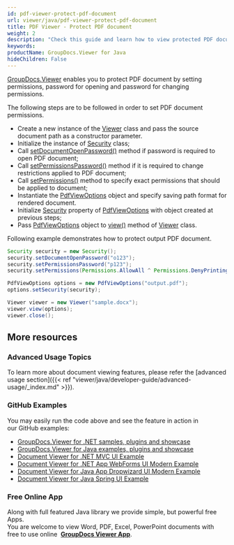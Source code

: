 ```yaml
---
id: pdf-viewer-protect-pdf-document
url: viewer/java/pdf-viewer-protect-pdf-document
title: PDF Viewer - Protect PDF document
weight: 2
description: "Check this guide and learn how to view protected PDF documents inside your Java application using PDF Viewer by GroupDocs."
keywords: 
productName: GroupDocs.Viewer for Java
hideChildren: False
---
```

[GroupDocs.Viewer](https://products.groupdocs.com/viewer/java) enables you to protect PDF document by setting permissions, password for opening and password for changing permissions.

The following steps are to be followed in order to set PDF document permissions.

*   Create a new instance of the [Viewer](https://apireference.groupdocs.com/java/viewer/com.groupdocs.viewer/Viewer) class and pass the source document path as a constructor parameter.
*   Initialize the instance of [Security](https://apireference.groupdocs.com/java/viewer/com.groupdocs.viewer.options/Security) class;
*   Call [setDocumentOpenPassword()](https://apireference.groupdocs.com/java/viewer/com.groupdocs.viewer.options/Security#setDocumentOpenPassword(java.lang.String)) method if password is required to open PDF document;
*   Call [setPermissionsPassword()](https://apireference.groupdocs.com/java/viewer/com.groupdocs.viewer.options/Security#setPermissionsPassword(java.lang.String)) method if it is required to change restrictions applied to PDF document; 
*   Call [setPermissions()](https://apireference.groupdocs.com/java/viewer/com.groupdocs.viewer.options/Security#setPermissions(int)) method to specify exact permissions that should be applied to document;
*   Instantiate the [PdfViewOptions](https://apireference.groupdocs.com/java/viewer/com.groupdocs.viewer.options/PdfViewOptions) object and specify saving path format for rendered document.
*   Initialize [Security](https://apireference.groupdocs.com/java/viewer/com.groupdocs.viewer.options/Security) property of [PdfViewOptions](https://apireference.groupdocs.com/java/viewer/com.groupdocs.viewer.options/PdfViewOptions) with object created at previous steps;
*   Pass [PdfViewOptions](https://apireference.groupdocs.com/java/viewer/com.groupdocs.viewer.options/PdfViewOptions) object to [view()](https://apireference.groupdocs.com/java/viewer/com.groupdocs.viewer/Viewer#view(com.groupdocs.viewer.options.ViewOptions)) method of [Viewer](https://apireference.groupdocs.com/java/viewer/com.groupdocs.viewer/Viewer) class.

Following example demonstrates how to protect output PDF document.

```java
Security security = new Security();
security.setDocumentOpenPassword("o123");
security.setPermissionsPassword("p123");
security.setPermissions(Permissions.AllowAll ^ Permissions.DenyPrinting);

PdfViewOptions options = new PdfViewOptions("output.pdf");
options.setSecurity(security);

Viewer viewer = new Viewer("sample.docx");
viewer.view(options);
viewer.close();
```

## More resources
### Advanced Usage Topics
To learn more about document viewing features, please refer the [advanced usage section]({{< ref "viewer/java/developer-guide/advanced-usage/_index.md" >}}).

### GitHub Examples
You may easily run the code above and see the feature in action in our GitHub examples:
*   [GroupDocs.Viewer for .NET samples, plugins and showcase](https://github.com/groupdocs-viewer/GroupDocs.Viewer-for-.NET)    
*   [GroupDocs.Viewer for Java examples, plugins and showcase](https://github.com/groupdocs-viewer/GroupDocs.Viewer-for-Java)    
*   [Document Viewer for .NET MVC UI Example](https://github.com/groupdocs-viewer/GroupDocs.Viewer-for-.NET-MVC)    
*   [Document Viewer for .NET App WebForms UI Modern Example](https://github.com/groupdocs-viewer/GroupDocs.Viewer-for-.NET-WebForms)    
*   [Document Viewer for Java App Dropwizard UI Modern Example](https://github.com/groupdocs-viewer/GroupDocs.Viewer-for-Java-Dropwizard)    
*   [Document Viewer for Java Spring UI Example](https://github.com/groupdocs-viewer/GroupDocs.Viewer-for-Java-Spring)
    
### Free Online App
Along with full featured Java library we provide simple, but powerful free Apps.  
You are welcome to view Word, PDF, Excel, PowerPoint documents with free to use online  **[GroupDocs Viewer App](https://products.groupdocs.app/viewer)**.
